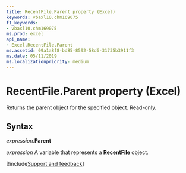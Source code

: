```yaml
---
title: RecentFile.Parent property (Excel)
keywords: vbaxl10.chm169075
f1_keywords:
- vbaxl10.chm169075
ms.prod: excel
api_name:
- Excel.RecentFile.Parent
ms.assetid: 09a1a8f8-bd85-8592-58d6-31735b3911f3
ms.date: 05/11/2019
ms.localizationpriority: medium
---
```



# RecentFile.Parent property (Excel)

Returns the parent object for the specified object. Read-only.


## Syntax

_expression_.**Parent**

_expression_ A variable that represents a **[RecentFile](Excel.RecentFile.md)** object.




[!include[Support and feedback](~/includes/feedback-boilerplate.md)]